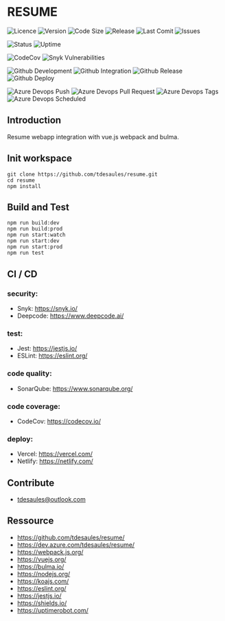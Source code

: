 # RESUME

![Licence](https://img.shields.io/github/license/tdesaules/resume?color=blue)
![Version](https://img.shields.io/github/package-json/v/tdesaules/resume?color=blue)
![Code Size](https://img.shields.io/github/languages/code-size/tdesaules/resume)
![Release](https://img.shields.io/github/v/release/tdesaules/resume?color=blue)
![Last Comit](https://img.shields.io/github/last-commit/tdesaules/resume)
![Issues](https://img.shields.io/github/issues-raw/tdesaules/resume)

![Status](https://img.shields.io/uptimerobot/status/m786436753-308971c88c0c631bb6b46c02)
![Uptime](https://img.shields.io/uptimerobot/ratio/m786436753-308971c88c0c631bb6b46c02)

![CodeCov](https://img.shields.io/codecov/c/gh/tdesaules/resume?logo=codecov&logoColor=white)
![Snyk Vulnerabilities](https://img.shields.io/snyk/vulnerabilities/github/tdesaules/resume?logo=snyk&logoColor=white)

![Github Development](https://img.shields.io/github/workflow/status/tdesaules/resume/Development?label=development&logo=github-actions&logoColor=white)
![Github Integration](https://img.shields.io/github/workflow/status/tdesaules/resume/Integration?label=integration&logo=github-actions&logoColor=white)
![Github Release](https://img.shields.io/github/workflow/status/tdesaules/resume/Release?label=release&logo=github-actions&logoColor=white)
![Github Deploy](https://img.shields.io/github/workflow/status/tdesaules/resume/Deploy?label=deploy&logo=github-actions&logoColor=white)

![Azure Devops Push](https://img.shields.io/azure-devops/build/tdesaules/1de24ddb-bfb8-43cb-827d-d5673364bbd4/23?label=push&logo=azure-pipelines&logoColor=white)
![Azure Devops Pull Request](https://img.shields.io/azure-devops/build/tdesaules/1de24ddb-bfb8-43cb-827d-d5673364bbd4/24?label=pull%20request&logo=azure-pipelines&logoColor=white)
![Azure Devops Tags](https://img.shields.io/azure-devops/build/tdesaules/1de24ddb-bfb8-43cb-827d-d5673364bbd4/26?label=tags&logo=azure-pipelines&logoColor=white)
![Azure Devops Scheduled](https://img.shields.io/azure-devops/build/tdesaules/1de24ddb-bfb8-43cb-827d-d5673364bbd4/25?label=scheduled&logo=azure-pipelines&logoColor=white)

## Introduction

Resume webapp integration with vue.js webpack and bulma.

## Init workspace

```shell
git clone https://github.com/tdesaules/resume.git
cd resume
npm install
```

## Build and Test

```shell
npm run build:dev
npm run build:prod
npm run start:watch
npm run start:dev
npm run start:prod
npm run test
```

## CI / CD

### security:

-   Snyk: <https://snyk.io/>
-   Deepcode: <https://www.deepcode.ai/>

### test:

-   Jest: <https://jestjs.io/>
-   ESLint: <https://eslint.org/>

### code quality:

-   SonarQube: <https://www.sonarqube.org/>

### code coverage:

-   CodeCov: <https://codecov.io/>

### deploy:

-   Vercel: <https://vercel.com/>
-   Netlify: <https://netlify.com/>

## Contribute

-   tdesaules@outlook.com

## Ressource

-   <https://github.com/tdesaules/resume/>
-   <https://dev.azure.com/tdesaules/resume/>
-   <https://webpack.js.org/>
-   <https://vuejs.org/>
-   <https://bulma.io/>
-   <https://nodejs.org/>
-   <https://koajs.com/>
-   <https://eslint.org/>
-   <https://jestjs.io/>
-   <https://shields.io/>
-   <https://uptimerobot.com/>
